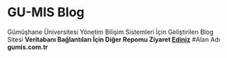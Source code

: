 # GU-MIS Blog
Gümüşhane Üniversitesi Yönetim Bilişim Sistemleri İçin Geliştirilen Blog Sitesi
**Veritabanı Bağlantıları İçin Diğer Repomu Ziyaret [Ediniz](gumis.com.tr)**
#Alan Adı
**gumis.com.tr**
